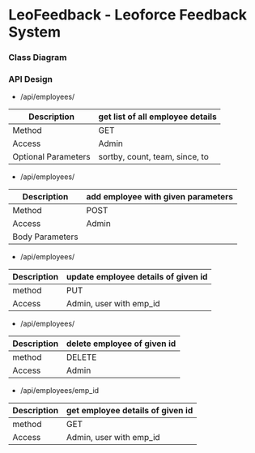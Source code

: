 # LeoFeedback - Leoforce Feedback System

### Class Diagram

### API Design

  - /api/employees/

| Description | get list of all employee details |
| ------ | ------ |
| Method | GET |
| Access | Admin |
| Optional Parameters | sortby, count, team, since, to|


  - /api/employees/

| Description | add employee with given parameters|
| ------ | ------ |
| Method | POST |
| Access | Admin |
| Body Parameters |  |


  - /api/employees/

| Description | update employee details of given id|
| ------ | ------ |
| method | PUT |
| Access | Admin, user with emp_id |


   - /api/employees/

| Description | delete employee of given id|
| ------ | ------ |
| method | DELETE |
| Access | Admin|


  - /api/employees/emp_id

| Description | get employee details of given id|
| ------ | ------ |
| method | GET |
| Access | Admin, user with emp_id |
